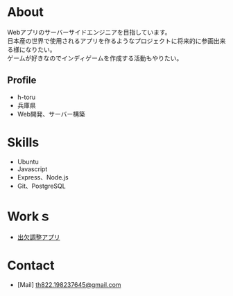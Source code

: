 # About
Webアプリのサーバーサイドエンジニアを目指しています。  
日本産の世界で使用されるアプリを作るようなプロジェクトに将来的に参画出来る様になりたい。  
ゲームが好きなのでインディゲームを作成する活動もやりたい。  

## Profile
- h-toru
- 兵庫県
- Web開発、サーバー構築

# Skills
- Ubuntu
- Javascript
- Express、Node.js
- Git、PostgreSQL

# Workｓ
- [出欠調整アプリ](https://lit-crag-12569.herokuapp.com/)
# Contact
- [Mail] th822.198237645@gmail.com
